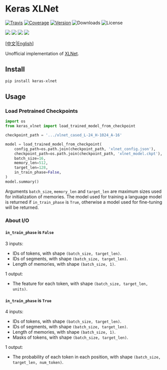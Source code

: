 # Keras XLNet

[![Travis](https://travis-ci.org/CyberZHG/keras-xlnet.svg)](https://travis-ci.org/CyberZHG/keras-xlnet)
[![Coverage](https://coveralls.io/repos/github/CyberZHG/keras-xlnet/badge.svg?branch=master)](https://coveralls.io/github/CyberZHG/keras-xlnet)
[![Version](https://img.shields.io/pypi/v/keras-xlnet.svg)](https://pypi.org/project/keras-xlnet/)
![Downloads](https://img.shields.io/pypi/dm/keras-xlnet.svg)
![License](https://img.shields.io/pypi/l/keras-xlnet.svg)

![](https://img.shields.io/badge/keras-tensorflow-blue.svg)
![](https://img.shields.io/badge/keras-tf.keras-blue.svg)
![](https://img.shields.io/badge/keras-tf.keras/eager-blue.svg)
![](https://img.shields.io/badge/keras-tf.keras/2.0_beta-blue.svg)

\[[中文](https://github.com/CyberZHG/keras-xlnet/blob/master/README.zh-CN.md)|[English](https://github.com/CyberZHG/keras-xlnet/blob/master/README.md)\]

Unofficial implementation of [XLNet](https://arxiv.org/pdf/1906.08237).

## Install

```bash
pip install keras-xlnet
```

## Usage

### Load Pretrained Checkpoints

```python
import os
from keras_xlnet import load_trained_model_from_checkpoint

checkpoint_path = '.../xlnet_cased_L-24_H-1024_A-16'

model = load_trained_model_from_checkpoint(
    config_path=os.path.join(checkpoint_path, 'xlnet_config.json'),
    checkpoint_path=os.path.join(checkpoint_path, 'xlnet_model.ckpt'),
    batch_size=16,
    memory_len=512,
    target_len=128,
    in_train_phase=False,
)
model.summary()
```

Arguments `batch_size`, `memory_len` and `target_len` are maximum sizes used for initialization of memories. The model used for training a language model is returned if `in_train_phase` is `True`, otherwise a model used for fine-tuning will be returned.

### About I/O

#### `in_train_phase` is `False`

3 inputs:

* IDs of tokens, with shape `(batch_size, target_len)`.
* IDs of segments, with shape `(batch_size, target_len)`.
* Length of memories, with shape `(batch_size, 1)`.

1 output:

* The feature for each token, with shape `(batch_size, target_len, units)`.

#### `in_train_phase` is `True`

4 inputs:

* IDs of tokens, with shape `(batch_size, target_len)`.
* IDs of segments, with shape `(batch_size, target_len)`.
* Length of memories, with shape `(batch_size, 1)`.
* Masks of tokens, with shape `(batch_size, target_len)`.

1 output:

* The probability of each token in each position, with shape `(batch_size, target_len, num_token)`.
